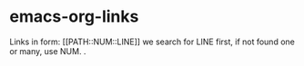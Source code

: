 # emacs-org-links
Links in form: [[PATH::NUM::LINE]] we search for LINE first, if not found one or many, use NUM.
.